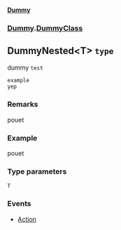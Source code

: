 #### [Dummy](./Dummy.md 'Dummy')
### [Dummy](./Dummy.md#Dummy 'Dummy').[DummyClass](./Dummy-DummyClass.md 'Dummy.DummyClass')
## DummyNested&lt;T&gt; `type`
dummy `test`
```
example
yep
```
### Remarks
pouet
### Example
pouet
### Type parameters

<a name='Dummy-DummyClass-DummyNested-T--T'></a>
`T`


### Events
- [Action](./Dummy-DummyClass-DummyNested-T--Action.md 'Dummy.DummyClass.DummyNested&lt;T&gt;.Action')

